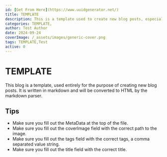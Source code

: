 ```yaml
---
id: [Get From Here](https://www.uuidgenerator.net/)
title: TEMPLATE
description: This is a template used to create new blog posts, especially to make sure we keep the same format and metadata.
categories: TEMPLATE,
author: Test Author
date: 2024-09-24
coverImage: /_assets/images/generic-cover.png
tags: TEMPLATE,Test
active: 0
---
```


# TEMPLATE

This blog is a template, used entirely for the purpose of creating new blog posts. It is written in markdown and will be converted to HTML by the markdown parser.

## Tips

- Make sure you fill out the MetaData at the top of the file.
- Make sure you fill out the coverImage field with the correct path to the image.
- Make sure you fill out the tags field with the correct tags, a comma separated value string.
- Make sure you fill out the title field with the correct title.
